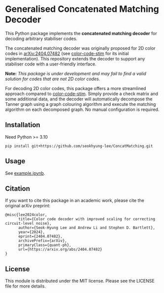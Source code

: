 # Generalised Concatenated Matching Decoder

This Python package implements the **concatenated matching decoder** for decoding arbitrary stabiliser codes.

The concatenated matching decoder was originally proposed for 2D color codes in [arXiv:2404.07482](https://arxiv.org/abs/2404.07482) (see [color-code-stim](https://github.com/seokhyung-lee/color-code-stim) for its initial implementation). This repository extends the decoder to support any stabiliser code with a user-friendly interface.

**Note:** *This package is under development and may fail to find a valid solution for codes that are not 2D color codes.*

For decoding 2D color codes, this package offers a more streamlined approach compared to [color-code-stim](https://github.com/seokhyung-lee/color-code-stim). Simply provide a check matrix and some additional data, and the decoder will automatically decompose the Tanner graph using a graph colouring algorithm and execute the matching algorithm on each decomposed graph. No manual configuration is required.

## Installation

Need Python >= 3.10

```
pip install git+https://github.com/seokhyung-lee/ConcatMatching.git
```

## Usage

See [example.ipynb](https://github.com/seokhyung-lee/ConcatMatching/blob/main/example.ipynb).

## Citation

If you want to cite this package in an academic work, please cite the original arXiv preprint:

```
@misc{lee2024color,
      title={Color code decoder with improved scaling for correcting circuit-level noise}, 
      author={Seok-Hyung Lee and Andrew Li and Stephen D. Bartlett},
      year={2024},
      eprint={2404.07482},
      archivePrefix={arXiv},
      primaryClass={quant-ph},
      url={https://arxiv.org/abs/2404.07482}
}
```

## License

This module is distributed under the MIT license. Please see the LICENSE file for more details.